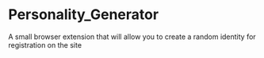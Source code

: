 # Personality_Generator
A small browser extension that will allow you to create a random identity for registration on the site
